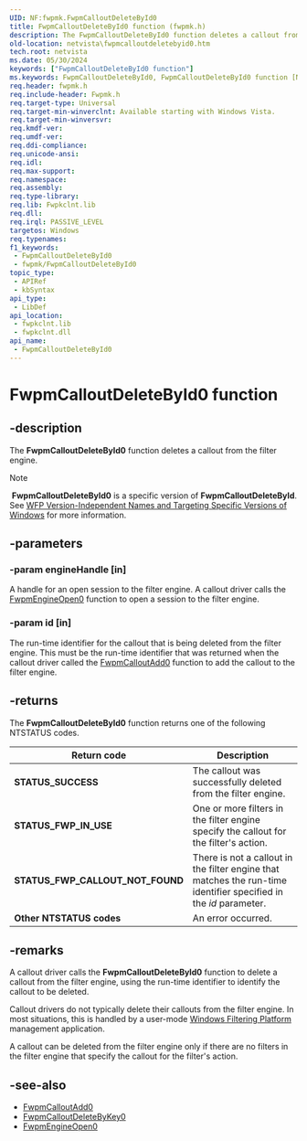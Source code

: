 ```yaml
---
UID: NF:fwpmk.FwpmCalloutDeleteById0
title: FwpmCalloutDeleteById0 function (fwpmk.h)
description: The FwpmCalloutDeleteById0 function deletes a callout from the filter engine.Note  FwpmCalloutDeleteById0 is a specific version of FwpmCalloutDeleteById.
old-location: netvista\fwpmcalloutdeletebyid0.htm
tech.root: netvista
ms.date: 05/30/2024
keywords: ["FwpmCalloutDeleteById0 function"]
ms.keywords: FwpmCalloutDeleteById0, FwpmCalloutDeleteById0 function [Network Drivers Starting with Windows Vista], fwpmk/FwpmCalloutDeleteById0, netvista.fwpmcalloutdeletebyid0, wfp_ref_2_funct_2_fwpm_466376ac-f7a1-417e-9de8-9c3a7ff31404.xml
req.header: fwpmk.h
req.include-header: Fwpmk.h
req.target-type: Universal
req.target-min-winverclnt: Available starting with Windows Vista.
req.target-min-winversvr: 
req.kmdf-ver: 
req.umdf-ver: 
req.ddi-compliance: 
req.unicode-ansi: 
req.idl: 
req.max-support: 
req.namespace: 
req.assembly: 
req.type-library: 
req.lib: Fwpkclnt.lib
req.dll: 
req.irql: PASSIVE_LEVEL
targetos: Windows
req.typenames: 
f1_keywords:
 - FwpmCalloutDeleteById0
 - fwpmk/FwpmCalloutDeleteById0
topic_type:
 - APIRef
 - kbSyntax
api_type:
 - LibDef
api_location:
 - fwpkclnt.lib
 - fwpkclnt.dll
api_name:
 - FwpmCalloutDeleteById0
---
```


# FwpmCalloutDeleteById0 function

## -description

The **FwpmCalloutDeleteById0** function deletes a callout from the filter engine.

> [!NOTE]
>  **FwpmCalloutDeleteById0** is a specific version of **FwpmCalloutDeleteById**. See [WFP Version-Independent Names and Targeting Specific Versions of Windows](/windows/desktop/FWP/wfp-version-independent-names-and-targeting-specific-versions-of-windows) for more information.

## -parameters

### -param engineHandle [in]

A handle for an open session to the filter engine. A callout driver calls the [FwpmEngineOpen0](/windows-hardware/drivers/ddi/fwpmk/nf-fwpmk-fwpmengineopen0) function to open a session to the filter engine.

### -param id [in]

The run-time identifier for the callout that is being deleted from the filter engine. This must be the run-time identifier that was returned when the callout driver called the [FwpmCalloutAdd0](/windows-hardware/drivers/ddi/fwpmk/nf-fwpmk-fwpmcalloutadd0) function to add the callout to the filter engine.

## -returns

The **FwpmCalloutDeleteById0** function returns one of the following NTSTATUS codes.

| Return code | Description |
| --- | --- |
| **STATUS_SUCCESS** | The callout was successfully deleted from the filter engine. |
| **STATUS_FWP_IN_USE** | One or more filters in the filter engine specify the callout for the filter's action. |
| **STATUS_FWP_CALLOUT_NOT_FOUND** | There is not a callout in the filter engine that matches the run-time identifier specified in the *id* parameter. |
| **Other NTSTATUS codes** | An error occurred. |

## -remarks

A callout driver calls the **FwpmCalloutDeleteById0** function to delete a callout from the filter engine, using the run-time identifier to identify the callout to be deleted.

Callout drivers do not typically delete their callouts from the filter engine. In most situations, this is handled by a user-mode [Windows Filtering Platform](/windows/desktop/FWP/windows-filtering-platform-start-page) management application.

A callout can be deleted from the filter engine only if there are no filters in the filter engine that specify the callout for the filter's action.

## -see-also

- [FwpmCalloutAdd0](/windows-hardware/drivers/ddi/fwpmk/nf-fwpmk-fwpmcalloutadd0)
- [FwpmCalloutDeleteByKey0](/windows-hardware/drivers/ddi/fwpmk/nf-fwpmk-fwpmcalloutdeletebykey0)
- [FwpmEngineOpen0](/windows-hardware/drivers/ddi/fwpmk/nf-fwpmk-fwpmengineopen0)
